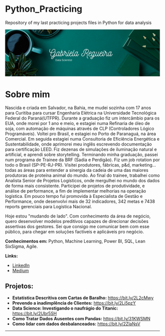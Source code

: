 # Python_Practicing
Repository of my last practicing projects files in Python for data analysis

<p align="center">
  <img src="Simple Work LinkedIn Banner.png" >
</p>

# Sobre mim

Nascida e criada em Salvador, na Bahia, me mudei sozinha com 17 anos para Curitiba para cursar Engenharia Elétrica na Universidade Tecnológica Federal do Paraná(UTFPR).
Durante a graduação fiz um intercâmbio para os EUA, onde morei por 1 ano e meio, e estagiei numa Refinaria de óleo de soja, com automação de máquinas através de CLP (Controladores Lógico Programáveis).
Voltei pro Brasil, e estagiei no Porto de Paranaguá, na área Comercial. Em seguida estagiei numa Consultoria de Eficiência Energética e Sustentabilidade, onde aprimorei meu inglês escrevendo documentação para certificação LEED. Fiz dezenas de simulações de iluminação natural e artificial, e aprendi sobre storytelling.
Terminando minha graduação, passei num programa de Trainee da BRF (Sadia e Perdigão). Fiz um job rotation por todo o Brasil (SP-PE-RJ-PR). Visitei produtores, fábricas, p&d, marketing... todas as áreas para entender a sinergia da cadeia de uma das maiores produtoras de proteína animal do mundo.
Ao final do trainee, trabalhei como Analista Senior de Projetos Logísticos, onde mergulhei no mundo dos dados de forma mais consistente. Participei de projetos de produtividade, e análise de performance, a fim de implementar melhorias na operação logística. Em pouco tempo fui promovida à Especialista de Gestão e Performance, onde desenvolvi mais de 32 indicadores, 342 metas e 7438 reports gerenciais para Logística Nacional.

Hoje estou "mudando de lado". Com conhecimento da área de negócio, quero desenvolver modelos preditivos capazes de direcionar decisões assertivas dos gestores. Sei que consigo me comunicar bem com esse público, para chegar em soluções factíveis e aplicáveis pro negócio.

**Conhecimentos em:** Python, Machine Learning, Power BI, SQL, Lean SixSigma, Agile.

**Links:**
* [LinkedIn](https://www.linkedin.com/in/gabriela-regueira)
* [Medium](https://www.medium.com/gabrielareg)


## Projetos:

* **Estatística Descritiva com Cartas de Baralho:** https://bit.ly/2L2cMwy
* **Prevendo a inadimplência de Clientes:** https://bit.ly/2Li5pzY
* **Data Science: Investigando o naufrágio do Titanic:** https://bit.ly/2Ubr5SH
* **Como Tratar Dados Ausentes com Pandas:** https://bit.ly/31KWSMN
* **Como lidar com dados desbalanceados:** https://bit.ly/2ZlaNsV

---

